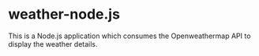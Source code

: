 # weather-node.js
This is a Node.js application which consumes the Openweathermap API to display the weather details.
